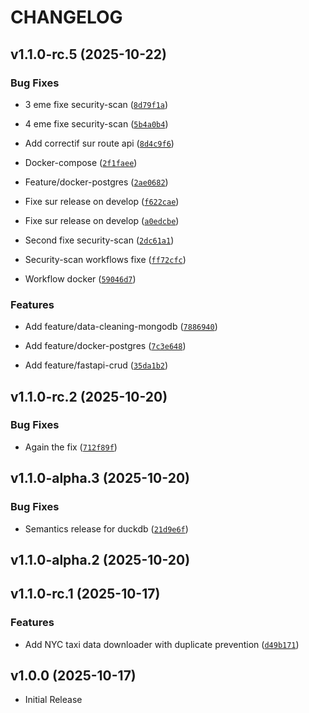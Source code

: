 # CHANGELOG

<!-- version list -->

## v1.1.0-rc.5 (2025-10-22)

### Bug Fixes

- 3 eme fixe security-scan
  ([`8d79f1a`](https://github.com/AFlo59/brief_pipeline_data/commit/8d79f1a7158e2ffd061bdbda763636884fccf1e5))

- 4 eme fixe security-scan
  ([`5b4a0b4`](https://github.com/AFlo59/brief_pipeline_data/commit/5b4a0b456bdca7c04ec4403782bd81e9cd3f7093))

- Add correctif sur route api
  ([`8d4c9f6`](https://github.com/AFlo59/brief_pipeline_data/commit/8d4c9f687a80b08af562456d18e2b5d5406b6f58))

- Docker-compose
  ([`2f1faee`](https://github.com/AFlo59/brief_pipeline_data/commit/2f1faee74d27895ee9d55d54c04876c769cf3160))

- Feature/docker-postgres
  ([`2ae0682`](https://github.com/AFlo59/brief_pipeline_data/commit/2ae06829c37ba708a954b7e661bdbbbef4f48e10))

- Fixe sur release on develop
  ([`f622cae`](https://github.com/AFlo59/brief_pipeline_data/commit/f622cae96ab5d0bdeacdaecb3adde42d443ae239))

- Fixe sur release on develop
  ([`a0edcbe`](https://github.com/AFlo59/brief_pipeline_data/commit/a0edcbef00026f2a3e3d7ff065f73d582d574029))

- Second fixe security-scan
  ([`2dc61a1`](https://github.com/AFlo59/brief_pipeline_data/commit/2dc61a1a19675bce1ac2dc7de285c16cf1ce49cc))

- Security-scan workflows fixe
  ([`ff72cfc`](https://github.com/AFlo59/brief_pipeline_data/commit/ff72cfcf29ea04937abafd96a38bf2dca7490d77))

- Workflow docker
  ([`59046d7`](https://github.com/AFlo59/brief_pipeline_data/commit/59046d793ea8011431b1fb9b9098166671b93afc))

### Features

- Add feature/data-cleaning-mongodb
  ([`7886940`](https://github.com/AFlo59/brief_pipeline_data/commit/78869406961891eab411571ec6039b3a4284ed1f))

- Add feature/docker-postgres
  ([`7c3e648`](https://github.com/AFlo59/brief_pipeline_data/commit/7c3e648ff570a380ada254813a180e0f2f8a4f90))

- Add feature/fastapi-crud
  ([`35da1b2`](https://github.com/AFlo59/brief_pipeline_data/commit/35da1b2367b062cc4d17d762c7262b19d369eedc))


## v1.1.0-rc.2 (2025-10-20)

### Bug Fixes

- Again the fix
  ([`712f89f`](https://github.com/AFlo59/brief_pipeline_data/commit/712f89f75bb16d848453e14f42e9b42c3eff361c))


## v1.1.0-alpha.3 (2025-10-20)

### Bug Fixes

- Semantics release for duckdb
  ([`21d9e6f`](https://github.com/AFlo59/brief_pipeline_data/commit/21d9e6fb462956f6f2a01a2b13250c5b7851d5ea))


## v1.1.0-alpha.2 (2025-10-20)


## v1.1.0-rc.1 (2025-10-17)

### Features

- Add NYC taxi data downloader with duplicate prevention
  ([`d49b171`](https://github.com/AFlo59/brief_pipeline_data/commit/d49b171cf6fbd3eafd39d199306a46e3b908527f))


## v1.0.0 (2025-10-17)

- Initial Release
